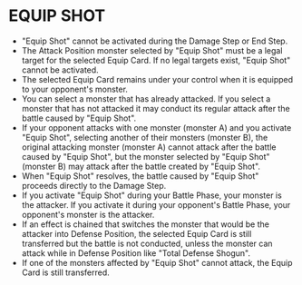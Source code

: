 # EQUIP SHOT

*   "Equip Shot" cannot be activated during the Damage Step or End Step.
*   The Attack Position monster selected by "Equip Shot" must be a legal target for the selected Equip Card. If no legal targets exist, "Equip Shot" cannot be activated.
*   The selected Equip Card remains under your control when it is equipped to your opponent's monster.
*   You can select a monster that has already attacked. If you select a monster that has not attacked it may conduct its regular attack after the battle caused by "Equip Shot".
*   If your opponent attacks with one monster (monster A) and you activate "Equip Shot", selecting another of their monsters (monster B), the original attacking monster (monster A) cannot attack after the battle caused by "Equip Shot", but the monster selected by "Equip Shot" (monster B) may attack after the battle created by "Equip Shot".
*   When "Equip Shot" resolves, the battle caused by "Equip Shot" proceeds directly to the Damage Step.
*   If you activate "Equip Shot" during your Battle Phase, your monster is the attacker. If you activate it during your opponent's Battle Phase, your opponent's monster is the attacker.
*   If an effect is chained that switches the monster that would be the attacker into Defense Position, the selected Equip Card is still transferred but the battle is not conducted, unless the monster can attack while in Defense Position like "Total Defense Shogun".
*   If one of the monsters affected by "Equip Shot" cannot attack, the Equip Card is still transferred.
